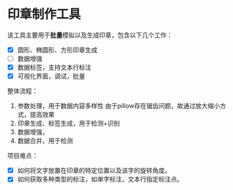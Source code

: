 # 印章制作工具

该工具主要用于**批量**模拟以及生成印章，包含以下几个工作：

* [X] 圆形、椭圆形、方形印章生成
* [ ] 数据增强
* [X] 数据标签，支持文本行标注
* [X] 可视化界面，调试，批量

整体流程：

1. 参数处理，用于数据内容多样性
   由于pillow存在锯齿问题，故通过放大缩小方式，提高效果
2. 印章生成、标签生成，用于检测+识别
3. 数据增强，
4. 数据合并，用于检测

项目难点：

* [X] 如何将文字放置在印章的特定位置以及该字的旋转角度。
* [X] 如何获取多种类型的标注，如单字标注，文本行指定标注点。
